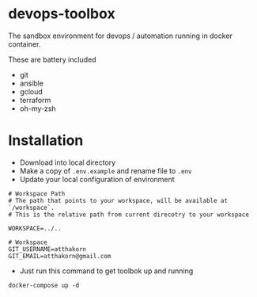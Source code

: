 # devops-toolbox
The sandbox environment for devops / automation running in docker container. 

These are battery included
* git
* ansible
* gcloud
* terraform
* oh-my-zsh


# Installation

- Download into local directory
- Make a copy of `.env.example` and rename file to `.env`
- Update your local configuration of environment 

```env
# Workspace Path
# The path that points to your workspace, will be available at `/workspace`.
# This is the relative path from current direcotry to your workspace 

WORKSPACE=../..

# Workspace
GIT_USERNAME=atthakorn
GIT_EMAIL=atthakorn@gmail.com

```

- Just run this command to get toolbok up and running
```
docker-compose up -d
```



